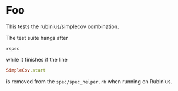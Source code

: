 # Foo

This tests the rubinius/simplecov combination.

The test suite hangs after
```
rspec
```

while it finishes if the line

```ruby
SimpleCov.start
```
is removed from the `spec/spec_helper.rb` when running on Rubinius.
